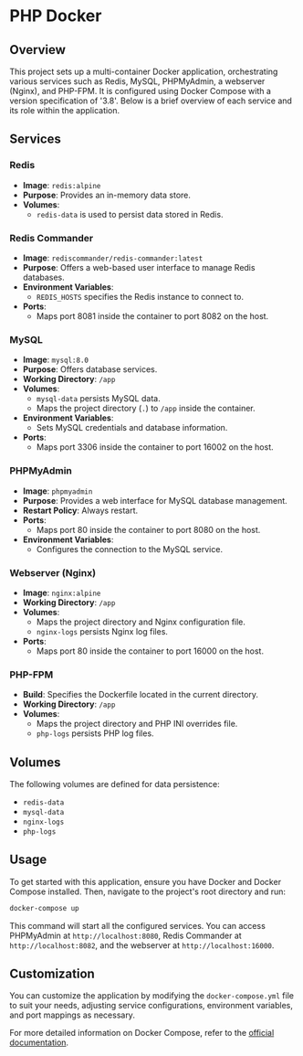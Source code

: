 
# PHP Docker

## Overview
This project sets up a multi-container Docker application, orchestrating various services such as Redis, MySQL, PHPMyAdmin, a webserver (Nginx), and PHP-FPM. It is configured using Docker Compose with a version specification of '3.8'. Below is a brief overview of each service and its role within the application.

## Services

### Redis
- **Image**: `redis:alpine`
- **Purpose**: Provides an in-memory data store.
- **Volumes**: 
  - `redis-data` is used to persist data stored in Redis.

### Redis Commander
- **Image**: `rediscommander/redis-commander:latest`
- **Purpose**: Offers a web-based user interface to manage Redis databases.
- **Environment Variables**:
  - `REDIS_HOSTS` specifies the Redis instance to connect to.
- **Ports**:
  - Maps port 8081 inside the container to port 8082 on the host.

### MySQL
- **Image**: `mysql:8.0`
- **Purpose**: Offers database services.
- **Working Directory**: `/app`
- **Volumes**:
  - `mysql-data` persists MySQL data.
  - Maps the project directory (`.`) to `/app` inside the container.
- **Environment Variables**:
  - Sets MySQL credentials and database information.
- **Ports**:
  - Maps port 3306 inside the container to port 16002 on the host.

### PHPMyAdmin
- **Image**: `phpmyadmin`
- **Purpose**: Provides a web interface for MySQL database management.
- **Restart Policy**: Always restart.
- **Ports**:
  - Maps port 80 inside the container to port 8080 on the host.
- **Environment Variables**:
  - Configures the connection to the MySQL service.

### Webserver (Nginx)
- **Image**: `nginx:alpine`
- **Working Directory**: `/app`
- **Volumes**:
  - Maps the project directory and Nginx configuration file.
  - `nginx-logs` persists Nginx log files.
- **Ports**:
  - Maps port 80 inside the container to port 16000 on the host.

### PHP-FPM
- **Build**: Specifies the Dockerfile located in the current directory.
- **Working Directory**: `/app`
- **Volumes**:
  - Maps the project directory and PHP INI overrides file.
  - `php-logs` persists PHP log files.

## Volumes
The following volumes are defined for data persistence:
- `redis-data`
- `mysql-data`
- `nginx-logs`
- `php-logs`

## Usage
To get started with this application, ensure you have Docker and Docker Compose installed. Then, navigate to the project's root directory and run:

```bash
docker-compose up
```

This command will start all the configured services. You can access PHPMyAdmin at `http://localhost:8080`, Redis Commander at `http://localhost:8082`, and the webserver at `http://localhost:16000`. 

## Customization
You can customize the application by modifying the `docker-compose.yml` file to suit your needs, adjusting service configurations, environment variables, and port mappings as necessary.

For more detailed information on Docker Compose, refer to the [official documentation](https://docs.docker.com/compose/).
